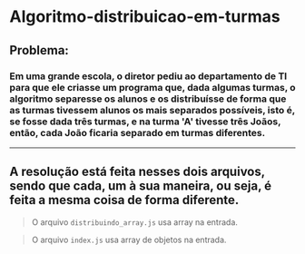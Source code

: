 # Algoritmo-distribuicao-em-turmas

## Problema:

 ### __Em uma grande escola, o diretor pediu ao departamento de TI para que ele criasse um programa que, dada algumas turmas, o algoritmo separesse os alunos e os distribuísse de forma que as turmas tivessem alunos os mais separados possíveis, isto é, se fosse dada três turmas, e na turma 'A' tivesse três Joãos, então, cada João ficaria separado em turmas diferentes.__
 ----

## A resolução está feita nesses dois arquivos, sendo que cada, um à sua maneira, ou seja, é feita a mesma coisa de forma diferente.

 > O arquivo `distribuindo_array.js` usa array na entrada.

 > O arquivo `index.js` usa array de objetos na entrada.